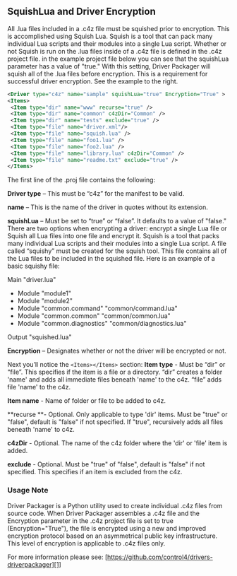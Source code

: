 ## SquishLua and Driver Encryption

All .lua files included in a .c4z file must be squished prior to encryption. This is accomplished using Squish Lua. Squish is a tool that can pack many individual Lua scripts and their modules into a single Lua script. Whether or not Squish is run on the .lua files inside of a .c4z file is defined in the .c4z project file. in the example project file below you can see that the squishLua parameter has a value of "true." With this setting, Driver Packager will squish all of the .lua files before encryption. This is a requirement for successful driver encryption. See the example to the right.

```xml
<Driver type="c4z" name="sample" squishLua="true" Encryption="True" >
<Items>
 <Item type="dir" name="www" recurse="true" />
 <Item type="dir" name="common" c4zDir="Common" />
 <Item type="dir" name="tests" exclude="true" />
 <Item type="file" name="driver.xml"/>
 <Item type="file" name="squish.lua" />
 <Item type="file" name="foo1.lua" />
 <Item type="file" name="foo2.lua" />
 <Item type="file" name="library.lua" c4zDir="Common" />
 <Item type="file" name="readme.txt" exclude="true" />
</Items>
```


The first line of the .proj file contains the following:

**Driver type** – This must be “c4z” for the manifest to be valid.

**name** – This is the name of the driver in quotes  without its extension.

**squishLua** – Must be set to “true” or “false”. It defaults to a value of "false." There are two options when encrypting a driver: encrypt a single Lua file or Squish all Lua files into one file and encrypt it. Squish is a tool that packs many individual Lua scripts and their modules into a single Lua script. A file called “squishy” must be created for the squish tool. This file contains all of the Lua files to be included in the squished file. Here is an example of a basic squishy file:

Main "driver.lua"

- Module "module1"
- Module "module2"
- Module "common.command" "common/command.lua"
- Module "common.common"  "common/common.lua"
- Module "common.diagnostics" "common/diagnostics.lua"

Output "squished.lua"


**Encryption** – Designates whether or not the driver will be encrypted or not.

Next you’ll notice the `<Items></Items>` section:
**Item type** - Must be “dir” or “file”. This specifies if the item is a file or a directory. “dir” creates a folder 'name' and adds all immediate files beneath 'name' to the c4z. “file” adds file 'name' to the c4z.

**Item name** - Name of folder or file to be added to c4z.

**recurse **- Optional. Only applicable to type 'dir' items. Must be "true" or "false", default is "false" if not specified. If "true", recursively adds all files beneath 'name' to c4z. 

**c4zDir** - Optional. The name of the c4z folder where the 'dir' or 'file' item is added. 

**exclude** - Optional.  Must be "true" of "false", default is "false" if not specified. This specifies if an item is excluded from the c4z. 


### Usage Note

Driver Packager is a Python utility used to create individual .c4z files from source code. When Driver Packager assembles a .c4z file and the Encryption parameter in the .c4z project file is set to true (Encryption="True"), the file is encrypted using a new and improved encryption protocol based on an asymmetrical public key infrastructure. This level of encryption is applicable to .c4z files only.

For more information please see: [https://github.com/control4/drivers-driverpackager][1]

[1]:	https://github.com/control4/drivers-driverpackager